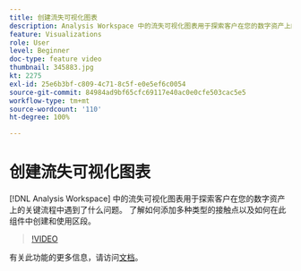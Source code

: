 ```yaml
---
title: 创建流失可视化图表
description: Analysis Workspace 中的流失可视化图表用于探索客户在您的数字资产上的关键流程中遇到了什么问题。 了解如何添加多种类型的接触点以及如何在此组件中创建和使用区段。
feature: Visualizations
role: User
level: Beginner
doc-type: feature video
thumbnail: 345883.jpg
kt: 2275
exl-id: 25e6b3bf-c809-4c71-8c5f-e0e5ef6c0054
source-git-commit: 84984ad9bf65cfc69117e40ac0e0cfe503cac5e5
workflow-type: tm+mt
source-wordcount: '110'
ht-degree: 100%

---
```


# 创建流失可视化图表

[!DNL Analysis Workspace] 中的流失可视化图表用于探索客户在您的数字资产上的关键流程中遇到了什么问题。 了解如何添加多种类型的接触点以及如何在此组件中创建和使用区段。

>[!VIDEO](https://video.tv.adobe.com/v/345883/?quality=12&learn=on)

有关此功能的更多信息，请访问[文档](https://experienceleague.adobe.com/docs/analytics/analyze/analysis-workspace/visualizations/fallout/fallout-flow.html?lang=zh-Hans)。

